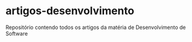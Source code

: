 # artigos-desenvolvimento
Repositório contendo todos os artigos da matéria de Desenvolvimento de Software
